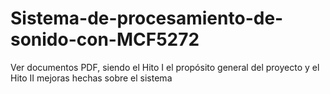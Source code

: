 # Sistema-de-procesamiento-de-sonido-con-MCF5272

Ver documentos PDF, siendo el Hito I el propósito general del proyecto y el Hito II mejoras hechas sobre el sistema
